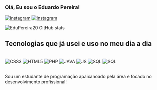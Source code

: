 ### Olá, Eu sou o Eduardo Pereira!



[![instagram](https://img.shields.io/badge/Instagram-E4405F?style=for-the-badge&logo=instagram&logoColor=white)](https://www.instagram.com/eduardo.pereiradv?igsh=anFyMnJ0OWdoMGg3)
[![instagram](https://img.shields.io/badge/WhatsApp-25D366?style=for-the-badge&logo=whatsapp&logoColor=white)](https://wa.me/5561981009639?text=Oi%2C%20tudo%20bem%3F)

![EduPereira20 GitHub stats](https://github-readme-stats.vercel.app/api/top-langs/?username=EduPereira20&exclude_repo=github-readme-stats,anuraghazra.github.io)

## Tecnologias que já usei e uso no meu dia a dia

<div style"display: inline_block"><br/>
<img align="center" alt="CSS3" src="https://img.shields.io/badge/CSS3-1572B6?style=for-the-badge&logo=css3&logoColor=white"/>
<img align="center" alt="HTML5" src="https://img.shields.io/badge/HTML5-E34F26?style=for-the-badge&logo=html5&logoColor=white"/>
<img align="center" alt="PHP" src="https://img.shields.io/badge/PHP-777BB4?style=for-the-badge&logo=php&logoColor=white"/>
<img align="center" alt="JAVA" src="https://img.shields.io/badge/Java-ED8B00?style=for-the-badge&logo=openjdk&logoColor=white"/>
<img align="center" alt="JS" src="https://img.shields.io/badge/JavaScript-323330?style=for-the-badge&logo=javascript&logoColor=F7DF1E"/>
<img align="center" alt="SQL" src="https://img.shields.io/badge/MySQL-005C84?style=for-the-badge&logo=mysql&logoColor=white"/>
<img align="center" alt="SQL" src="https://img.shields.io/badge/Python-3776AB?style=for-the-badge&logo=python&logoColor=white"/>

</div> <br/>

Sou um estudante de programação apaixanoado pela área e focado no desenvolvimento profissional!




